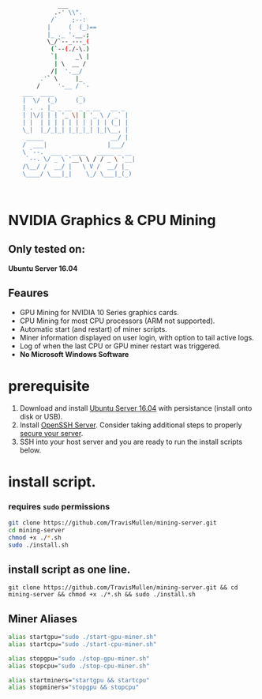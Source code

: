 ```sh
              ___
             .-' \\".
            /`    ;--:
           |     (  (_)==
           |_ ._ '.__.;
           \_/`--_---_(
            (`--(./-\.)
            `|     _\ |
             | \  __ /
            /|  '.__/
         .'` \     |_
        /     '-__ / `-
	___  ____       _             
	|  \/  (_)     (_)            
	| .  . |_ _ __  _ _ __   __ _ 
	| |\/| | | '_ \| | '_ \ / _` |
	| |  | | | | | | | | | | (_| |
	\_|  |_/_|_| |_|_|_| |_|\__, |
	 _____                   __/ |
	/  ___|                 |___/ 
	\ `--.  ___ _ ____   _____ _ __ 
	 `--. \/ _ \ '__\ \ / / _ \ '__|
	/\__/ /  __/ |   \ V /  __/ |_  
	\____/ \___|_|    \_/ \___|_(_) 
                                
                                 
```
# NVIDIA Graphics & CPU Mining

## Only tested on:
  **Ubuntu Server 16.04**

## Feaures
- GPU Mining for NVIDIA 10 Series graphics cards.
- CPU Mining for most CPU processors (ARM not supported).
- Automatic start (and restart) of miner scripts.
- Miner information displayed on user login, with option to tail active logs.
- Log of when the last CPU or GPU miner restart was triggered.
- **No Microsoft Windows Software**

# prerequisite
1. Download and install [Ubuntu Server 16.04](http://releases.ubuntu.com/16.04.4/ubuntu-16.04.4-server-amd64.iso) with persistance (install onto disk or USB).
2. Install [OpenSSH Server](https://help.ubuntu.com/lts/serverguide/openssh-server.html). Consider taking additional steps to properly [secure your server](https://www.linode.com/docs/security/securing-your-server/).
3. SSH into your host server and you are ready to run the install scripts below.

# install script.
### requires `sudo` permissions

```sh 
git clone https://github.com/TravisMullen/mining-server.git
cd mining-server
chmod +x ./*.sh
sudo ./install.sh 
```
## install script as one line.
`git clone https://github.com/TravisMullen/mining-server.git && cd mining-server && chmod +x ./*.sh && sudo ./install.sh `

## Miner Aliases

```bash
alias startgpu="sudo ./start-gpu-miner.sh"
alias startcpu="sudo ./start-cpu-miner.sh"

alias stopgpu="sudo ./stop-gpu-miner.sh"
alias stopcpu="sudo ./stop-cpu-miner.sh"

alias startminers="startgpu && startcpu"
alias stopminers="stopgpu && stopcpu"
```